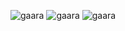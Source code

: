 
![gaara](https://user-images.githubusercontent.com/115450158/205421405-ba5d98f9-d7bb-4458-af6d-07a24061546a.gif)
![gaara](https://user-images.githubusercontent.com/115450158/205421405-ba5d98f9-d7bb-4458-af6d-07a24061546a.gif)
![gaara](https://user-images.githubusercontent.com/115450158/205421405-ba5d98f9-d7bb-4458-af6d-07a24061546a.gif)



<!--
**yehezkielrogandi2018110/yehezkielrogandi2018110** is a ✨ _special_ ✨ repository because its `README.md` (this file) appears on your GitHub profile.
My Name Yehezkiel Rogandi Lorenzo
Here are some ideas to get you started:

- 🔭 I’m currently working on ...
- 🌱 I’m currently learning ...
- 👯 I’m looking to collaborate on ...
- 🤔 I’m looking for help with ...
- 💬 Ask me about ...
- 📫 How to reach me: ...
- 😄 Pronouns: ...
- ⚡ Fun fact: ...
-->
